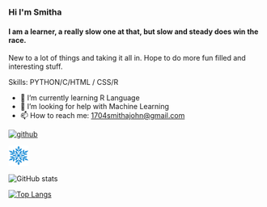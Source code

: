 ###  Hi I'm Smitha
#### I am a learner, a really slow one at that, but slow and steady does win the race.
New to a lot of things and taking it all in. Hope to do more fun filled and interesting stuff.

Skills: PYTHON/C/HTML / CSS/R

- 🌱 I’m currently learning R Language  
- 🤔 I’m looking for help with Machine Learning 
- 📫 How to reach me: 1704smithajohn@gmail.com 


[<img src='https://cdn.jsdelivr.net/npm/simple-icons@3.0.1/icons/github.svg' alt='github' height='40'>](https://github.com/smithajo)  

<a href='https://archiveprogram.github.com/'><img src='https://raw.githubusercontent.com/acervenky/animated-github-badges/master/assets/acbadge.gif' width='40' height='40'></a> 

![GitHub stats](https://github-readme-stats.vercel.app/api?username=smithajo&show_icons=true&theme=tokyonight)  

[![Top Langs](https://github-readme-stats.vercel.app/api/top-langs/?username=smithajo)](https://github.com/anuraghazra/github-readme-stats)

